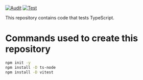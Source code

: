 [![Audit](https://github.com/hamirmahal/Test-TypeScript/actions/workflows/audit.yml/badge.svg)](https://github.com/hamirmahal/Test-TypeScript/actions/workflows/audit.yml)
[![Test](https://github.com/hamirmahal/Test-TypeScript/actions/workflows/test.yml/badge.svg)](https://github.com/hamirmahal/Test-TypeScript/actions/workflows/test.yml)

This repository contains code that tests TypeScript.

# Commands used to create this repository

```bash
npm init -y
npm install -D ts-node
npm install -D vitest
```
